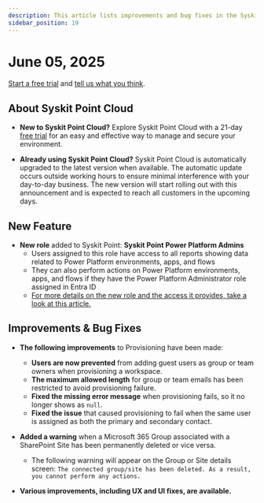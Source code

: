 ```yaml
---
description: This article lists improvements and bug fixes in the Syskit Point Cloud version 2025.3.94.14
sidebar_position: 19
---
```


# June 05, 2025

[Start a free trial](https://www.syskit.com/products/point/free-trial/) and [tell us what you think](https://www.syskit.com/company/contact-us/).

## About Syskit Point Cloud

* **New to Syskit Point Cloud?** Explore Syskit Point Cloud with a 21-day [free trial](https://www.syskit.com/products/point/free-trial/) for an easy and effective way to manage and secure your environment.

* **Already using Syskit Point Cloud?** Syskit Point Cloud is automatically upgraded to the latest version when available. The automatic update occurs outside working hours to ensure minimal interference with your day-to-day business. The new version will start rolling out with this announcement and is expected to reach all customers in the upcoming days.

## New Feature

* **New role** added to Syskit Point: **Syskit Point Power Platform Admins**
  * Users assigned to this role have access to all reports showing data related to Power Platform environments, apps, and flows
  * They can also perform actions on Power Platform environments, apps, and flows if they have the Power Platform Administrator role assigned in Entra ID
  * [For more details on the new role and the access it provides, take a look at this article.](../../configuration/enable-role-based-access.md#syskit-point-power-platform-admins)


## Improvements & Bug Fixes 

* **The following improvements** to Provisioning have been made:
  * **Users are now prevented** from adding guest users as group or team owners when provisioning a workspace. 
  * **The maximum allowed length** for group or team emails has been restricted to avoid provisioning failure.
  * **Fixed the missing error message** when provisioning fails, so it no longer shows as `null`.
  * **Fixed the issue** that caused provisioning to fail when the same user is assigned as both the primary and secondary contact.

* **Added a warning** when a Microsoft 365 Group associated with a SharePoint Site has been permanently deleted or vice versa.  
  * The following warning will appear on the Group or Site details screen: `The connected group/site has been deleted. As a result, you cannot perform any actions.`

* **Various improvements, including UX and UI fixes, are available.**